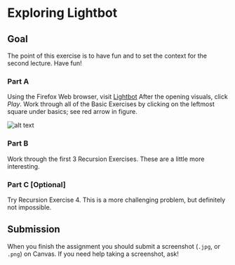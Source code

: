 # Exploring Lightbot 

## Goal
The point of this exercise is to have fun and to set the context for the second lecture. Have fun!

### Part A
Using the Firefox Web browser, visit [Lightbot](http://coweb.cc.gatech.edu/ice-gt/1835)
After the opening visuals, click _Play_.  Work through all of the Basic Exercises by clicking on the leftmost square under basics; see red arrow in figure.

![alt text][lightbot]

### Part B
Work through the first 3 Recursion Exercises. These are a little more interesting.

### Part C [Optional]
Try Recursion Exercise 4. This is a more challenging problem, but definitely not impossible.

## Submission
When you finish the assignment you should submit a screenshot (`.jpg`, or `.png`) on Canvas. If you need help taking a screenshot, ask!

[lightbot]: https://github.com/susanev/2016_Winter_UWHCDE_p5/blob/master/assignments/general/images/lightbot.png "Lightbot screen for Part A"